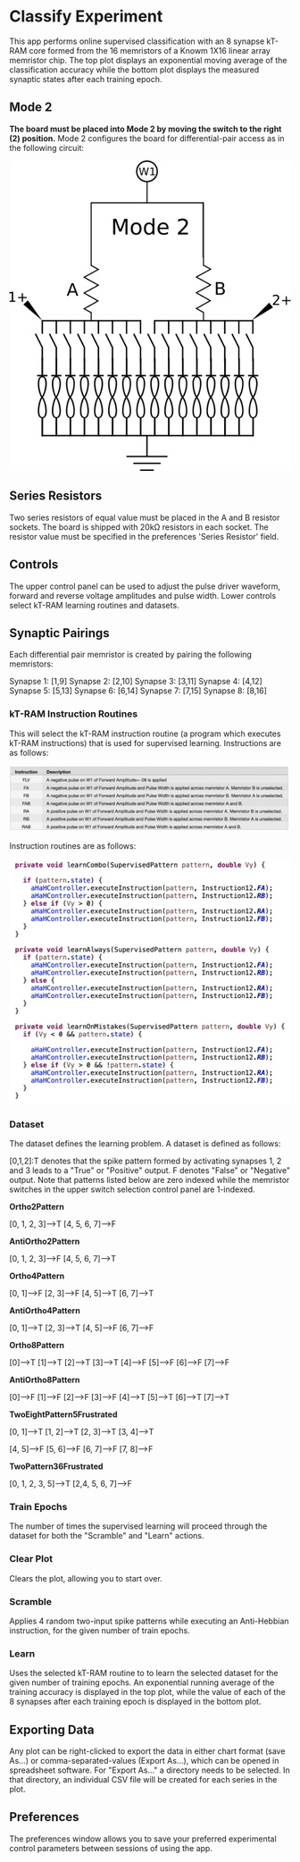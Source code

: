 # Classify Experiment

This app performs online supervised classification with an 8 synapse kT-RAM core formed from the 16 memristors of a Knowm 1X16 linear array memristor chip. The top plot displays an exponential moving average of the classification accuracy while the bottom plot displays the measured synaptic states after each training epoch. 

## Mode 2

**The board must be placed into Mode 2 by moving the switch to the right (2) position.** Mode 2 configures the board for differential-pair access as in the following circuit:

![](_img/Mode2Version2Board.png)


## Series Resistors

Two series resistors of equal value must be placed in the A and B resistor sockets. The board is shipped with 20kΩ resistors in each socket. The resistor value must be specified in the preferences 'Series Resistor' field. 

## Controls

The upper control panel can be used to adjust the pulse driver waveform, forward and reverse voltage amplitudes and pulse width. Lower controls select kT-RAM learning routines and datasets. 

## Synaptic Pairings

Each differential pair memristor is created by pairing the following memristors:

Synapse 1: [1,9]
Synapse 2: [2,10]
Synapse 3: [3,11]
Synapse 4: [4,12]
Synapse 5: [5,13]
Synapse 6: [6,14]
Synapse 7: [7,15]
Synapse 8: [8,16] 

### kT-RAM Instruction Routines

This will select the kT-RAM instruction routine (a program which executes kT-RAM instructions) that is used for supervised learning. Instructions are as follows:

![](_img/instructions12.png)

Instruction routines are as follows:

![](_img/classify12LearnRoutines.png)  

### Dataset

The dataset defines the learning problem. A dataset is defined as follows:

[0,1,2]:T denotes that the spike pattern formed by activating synapses 1, 2 and 3 leads to a "True" or "Positive" output. F denotes "False" or "Negative" output. Note that patterns listed below are zero indexed while the memristor switches in the upper switch selection control panel are 1-indexed. 

**Ortho2Pattern**

[0, 1, 2, 3]-->T
[4, 5, 6, 7]-->F

**AntiOrtho2Pattern**

[0, 1, 2, 3]-->F
[4, 5, 6, 7]-->T

**Ortho4Pattern**

[0, 1]-->F
[2, 3]-->F
[4, 5]-->T
[6, 7]-->T

**AntiOrtho4Pattern**

[0, 1]-->T
[2, 3]-->T
[4, 5]-->F
[6, 7]-->F

**Ortho8Pattern**

[0]-->T
[1]-->T
[2]-->T
[3]-->T
[4]-->F
[5]-->F
[6]-->F
[7]-->F

**AntiOrtho8Pattern**

[0]-->F
[1]-->F
[2]-->F
[3]-->F
[4]-->T
[5]-->T
[6]-->T
[7]-->T

**TwoEightPattern5Frustrated**

[0, 1]-->T
[1, 2]-->T
[2, 3]-->T
[3, 4]-->T

[4, 5]-->F
[5, 6]-->F
[6, 7]-->F
[7, 8]-->F

**TwoPattern36Frustrated**

[0, 1, 2, 3, 5]-->T
[2,4, 5, 6, 7]-->F


### Train Epochs

The number of times the supervised learning will proceed through the dataset for both the "Scramble" and "Learn" actions.

### Clear Plot

Clears the plot, allowing you to start over.

### Scramble

Applies 4 random two-input spike patterns while executing an Anti-Hebbian instruction, for the given number of train epochs.

### Learn

Uses the selected kT-RAM routine to to learn the selected dataset for the given number of training epochs. An exponential running average of the training accuracy is displayed in the top plot, while the value of each of the 8 synapses after each training epoch is displayed in the bottom plot.

## Exporting Data

Any plot can be right-clicked to export the data in either chart format (save As...) or comma-separated-values (Export As...), which can be opened in spreadsheet software. For "Export As..." a directory needs to be selected. In that directory, an individual CSV file will be created for each series in the plot.

## Preferences

The preferences window allows you to save your preferred experimental control parameters between sessions of using the app.